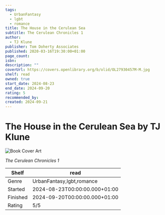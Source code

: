 ```yaml
---
tags:
  - UrbanFantasy
  - lgbt
  - romance
title: The House in the Cerulean Sea
subtitle: The Cerulean Chronicles 1
author:
  - TJ Klune
publisher: Tom Doherty Associates
published: 2020-03-16T19:30:00+01:00
page_count:
isbn:
description: ""
coverUrl: https://covers.openlibrary.org/b/olid/OL27930457M-M.jpg
shelf: read
owned: true
start_date: 2024-08-23
end_date: 2024-09-20
rating: 5
recommended_by:
created: 2024-09-21
---
```


# The House in the Cerulean Sea by TJ Klune

![Book Cover Art](https://covers.openlibrary.org/b/olid/OL27930457M-M.jpg)

_The Cerulean Chronicles 1_

| Shelf | read |
| --- | --- |
| Genre | UrbanFantasy,lgbt,romance |
| Started | 2024-08-23T00:00:00.000+01:00 |
| Finished | 2024-09-20T00:00:00.000+01:00 |
| Rating | 5/5 |

